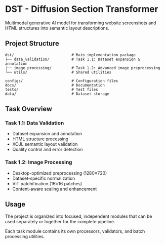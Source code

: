 # DST - Diffusion Section Transformer

Multimodal generative AI model for transforming website screenshots and HTML structures into semantic layout descriptions.

## Project Structure

```
dst/                          # Main implementation package
├── data_validation/          # Task 1.1: Dataset expansion & annotation
├── image_processing/         # Task 1.2: Advanced image preprocessing
└── utils/                    # Shared utilities

configs/                      # Configuration files
docs/                         # Documentation
tests/                        # Test files
data/                         # Dataset storage
```

## Task Overview

### Task 1.1: Data Validation

- Dataset expansion and annotation
- HTML structure processing
- XOJL semantic layout validation
- Quality control and error detection

### Task 1.2: Image Processing

- Desktop-optimized preprocessing (1280×720)
- Dataset-specific normalization
- ViT patchification (16×16 patches)
- Content-aware scaling and enhancement

## Usage

The project is organized into focused, independent modules that can be used separately or together for the complete pipeline.

Each task module contains its own processors, validators, and batch processing utilities.
